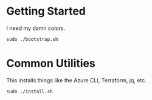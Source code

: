 # Getting Started

I need my damn colors.

```
sudo ./bootstrap.sh
```

# Common Utilities

This installs things like the Azure CLI, Terraform, jq, etc.

```
sudo ./install.sh
```